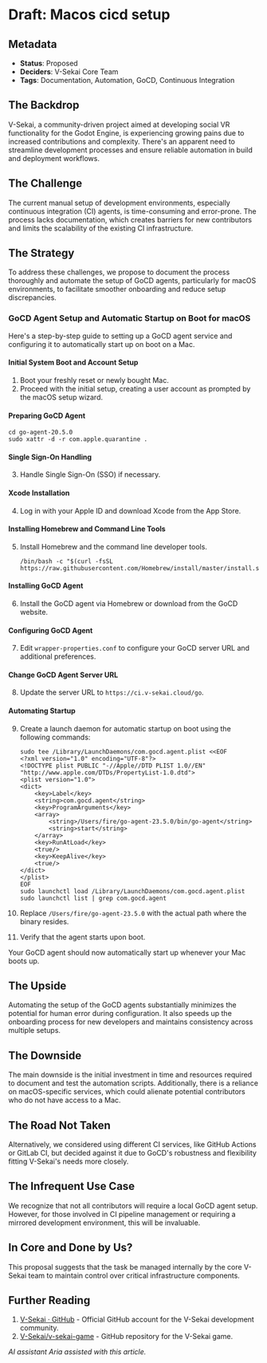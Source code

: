 # Draft: Macos cicd setup

## Metadata

- **Status**: Proposed
- **Deciders**: V-Sekai Core Team
- **Tags**: Documentation, Automation, GoCD, Continuous Integration

## The Backdrop

V-Sekai, a community-driven project aimed at developing social VR functionality for the Godot Engine, is experiencing growing pains due to increased contributions and complexity. There's an apparent need to streamline development processes and ensure reliable automation in build and deployment workflows.

## The Challenge

The current manual setup of development environments, especially continuous integration (CI) agents, is time-consuming and error-prone. The process lacks documentation, which creates barriers for new contributors and limits the scalability of the existing CI infrastructure.

## The Strategy

To address these challenges, we propose to document the process thoroughly and automate the setup of GoCD agents, particularly for macOS environments, to facilitate smoother onboarding and reduce setup discrepancies.

### GoCD Agent Setup and Automatic Startup on Boot for macOS

Here's a step-by-step guide to setting up a GoCD agent service and configuring it to automatically start up on boot on a Mac.

#### Initial System Boot and Account Setup

1. Boot your freshly reset or newly bought Mac.
2. Proceed with the initial setup, creating a user account as prompted by the macOS setup wizard.

#### Preparing GoCD Agent

```shell
cd go-agent-20.5.0
sudo xattr -d -r com.apple.quarantine .
```

#### Single Sign-On Handling

3. Handle Single Sign-On (SSO) if necessary.

#### Xcode Installation

4. Log in with your Apple ID and download Xcode from the App Store.

#### Installing Homebrew and Command Line Tools

5. Install Homebrew and the command line developer tools.

   ```shell
   /bin/bash -c "$(curl -fsSL https://raw.githubusercontent.com/Homebrew/install/master/install.sh)"
   ```

#### Installing GoCD Agent

6. Install the GoCD agent via Homebrew or download from the GoCD website.

#### Configuring GoCD Agent

7. Edit `wrapper-properties.conf` to configure your GoCD server URL and additional preferences.

#### Change GoCD Agent Server URL

8. Update the server URL to `https://ci.v-sekai.cloud/go`.

#### Automating Startup

9. Create a launch daemon for automatic startup on boot using the following commands:

   ```shell
   sudo tee /Library/LaunchDaemons/com.gocd.agent.plist <<EOF
   <?xml version="1.0" encoding="UTF-8"?>
   <!DOCTYPE plist PUBLIC "-//Apple//DTD PLIST 1.0//EN" "http://www.apple.com/DTDs/PropertyList-1.0.dtd">
   <plist version="1.0">
   <dict>
       <key>Label</key>
       <string>com.gocd.agent</string>
       <key>ProgramArguments</key>
       <array>
           <string>/Users/fire/go-agent-23.5.0/bin/go-agent</string>
           <string>start</string>
       </array>
       <key>RunAtLoad</key>
       <true/>
       <key>KeepAlive</key>
       <true/>
   </dict>
   </plist>
   EOF
   sudo launchctl load /Library/LaunchDaemons/com.gocd.agent.plist
   sudo launchctl list | grep com.gocd.agent
   ```

10. Replace `/Users/fire/go-agent-23.5.0` with the actual path where the binary resides.

11. Verify that the agent starts upon boot.

Your GoCD agent should now automatically start up whenever your Mac boots up.

## The Upside

Automating the setup of the GoCD agents substantially minimizes the potential for human error during configuration. It also speeds up the onboarding process for new developers and maintains consistency across multiple setups.

## The Downside

The main downside is the initial investment in time and resources required to document and test the automation scripts. Additionally, there is a reliance on macOS-specific services, which could alienate potential contributors who do not have access to a Mac.

## The Road Not Taken

Alternatively, we considered using different CI services, like GitHub Actions or GitLab CI, but decided against it due to GoCD's robustness and flexibility fitting V-Sekai's needs more closely.

## The Infrequent Use Case

We recognize that not all contributors will require a local GoCD agent setup. However, for those involved in CI pipeline management or requiring a mirrored development environment, this will be invaluable.

## In Core and Done by Us?

This proposal suggests that the task be managed internally by the core V-Sekai team to maintain control over critical infrastructure components.

## Further Reading

1. [V-Sekai · GitHub](https://github.com/v-sekai) - Official GitHub account for the V-Sekai development community.
2. [V-Sekai/v-sekai-game](https://github.com/v-sekai/v-sekai-game) - GitHub repository for the V-Sekai game.

_AI assistant Aria assisted with this article._
